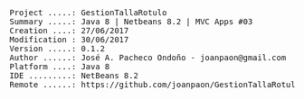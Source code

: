 <pre>

Project .....: GestionTallaRotulo
Summary .....: Java 8 | Netbeans 8.2 | MVC Apps #03
Creation ....: 27/06/2017
Modification : 30/06/2017
Version .....: 0.1.2
Author ......: José A. Pacheco Ondoño - joanpaon@gmail.com
Platform ....: Java 8
IDE .........: NetBeans 8.2
Remote ......: https://github.com/joanpaon/GestionTallaRotulo.git

</pre>
